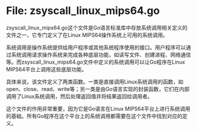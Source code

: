 # File: zsyscall_linux_mips64.go

zsyscall_linux_mips64.go这个文件是Go语言标准库中存放系统调用相关定义的文件之一，它专门定义了在Linux MIPS64操作系统上可用的系统调用。

系统调用是操作系统提供给用户程序或其他系统程序使用的接口。用户程序可以通过系统调用请求操作系统来完成各种底层功能，如读写文件、创建进程、网络通信等。而zsyscall_linux_mips64.go文件中定义的系统调用可以让Go程序在Linux MIPS64平台上调用这些底层功能。

具体来说，该文件定义了两类函数。一类是直接调用Linux系统调用的函数，如open、close、read、write等；另一类是由Go语言实现的封装函数，它们在内部调用了Linux系统调用，然后处理返回值并将结果返回给调用者。

这个文件的作用非常重要，因为它是Go语言在Linux MIPS64平台上进行系统调用的基础。所有Go程序在这个平台上的系统调用都需要在这个文件中找到对应的定义。

